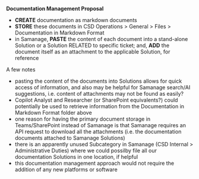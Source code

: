 **Documentation Management Proposal**



* **CREATE** documentation as markdown documents
* **STORE** these documents in CSD Operations > General > Files > Documentation in Markdown Format
* in Samanage, **PASTE** the content of each document into a stand-alone Solution or a Solution RELATED to specific ticket; and, **ADD** the document itself as an attachment to the applicable Solution, for reference



A few notes

* pasting the content of the documents into Solutions allows for quick access of information, and also may be helpful for Samanage search/AI suggestions, i.e. content of attachments may not be found as easily?
* Copilot Analyst and Researcher (or SharePoint equivalents?) could potentially be used to retrieve information from the Documentation in Markdown Format folder above
* one reason for having the primary document storage in Teams/SharePoint instead of Samanage is that Samanage requires an API request to download all the attachments (i.e. the documentation documents attached to Samanage Solutions)
* there is an apparently unused Subcategory in Samanage (CSD Internal > Administrative Duties) where we could possilby file all our documentation Solutions in one location, if helpful
* this documentation management approach would not require the addition of any new platforms or software
